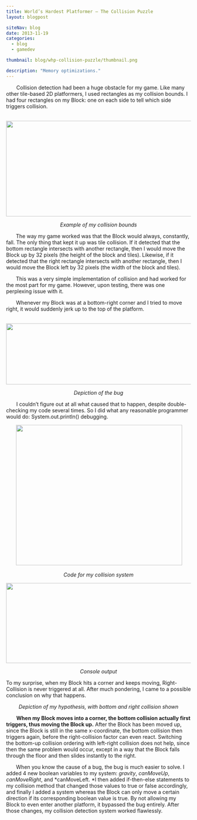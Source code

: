 ```yaml
---
title: World’s Hardest Platformer – The Collision Puzzle
layout: blogpost

siteNav: blog
date: 2013-11-19
categories:
  - blog
  - gamedev

thumbnail: blog/whp-collision-puzzle/thumbnail.png

description: "Memory optimizations."
---
```


<span style="visibility:hidden;">+++</span>Collision detection had been a huge obstacle for my game. Like many other tile-based 2D platformers, I used rectangles as my collision bounds. I had four rectangles on my Block: one on each side to tell which side triggers collision.

<p align="center">
   <img class="aligncenter" alt="" src="http://i.imgur.com/K3EcjRN.png" width="598" height="260" />
</p>

<p style="text-align:center;" align="center">
  <i>Example of my collision bounds</i>
</p>

<span style="visibility:hidden;">+++</span>The way my game worked was that the Block would always, constantly, fall. The only thing that kept it up was tile collision. If it detected that the bottom rectangle intersects with another rectangle, then I would move the Block up by 32 pixels (the height of the block and tiles). Likewise, if it detected that the right rectangle intersects with another rectangle, then I would move the Block left by 32 pixels (the width of the block and tiles).

<span style="visibility:hidden;">+++</span>This was a very simple implementation of collision and had worked for the most part for my game. However, upon testing, there was one perplexing issue with it.

<span style="visibility:hidden;">+++</span>Whenever my Block was at a bottom-right corner and I tried to move right, it would suddenly jerk up to the top of the platform.

<p align="center">
   <img class="aligncenter" alt="" src="http://i.imgur.com/YGNIHJJ.png" width="623" height="166" />
</p>

<p style="text-align:center;" align="center">
  <i>Depiction of the bug</i>
</p>

<span style="visibility:hidden;">+++</span>I couldn’t figure out at all what caused that to happen, despite double-checking my code several times. So I did what any reasonable programmer would do: System.out.println() debugging.

<p align="center">
   <img class="aligncenter" alt="" src="http://i.imgur.com/cLgKw9T.png" width="453" height="382" />
</p>

<p style="text-align:center;" align="center">
  <i>Code for my collision system</i>
</p>

<p align="center">
  <img class="aligncenter" alt="" src="http://i.imgur.com/Eg2Auqh.png" width="550" height="218" />
</p>

<p style="text-align:center;" align="center">
  <i>Console output</i>
</p>

To my surprise, when my Block hits a corner and keeps moving, Right-Collision is never triggered at all. After much pondering, I came to a possible conclusion on why that happens.

<p style="text-align:center;" align="center">
  <i>Depiction of my hypothesis, with bottom and right collision shown</i>
</p>

<span style="visibility:hidden;">+++</span>**When my Block moves into a corner, the bottom collision actually first triggers, thus moving the Block up.** After the Block has been moved up, since the Block is still in the same x-coordinate, the bottom collision then triggers again, before the right-collision factor can even react. Switching the bottom-up collision ordering with left-right collision does not help, since then the same problem would occur, except in a way that the Block falls through the floor and then slides instantly to the right.

<span style="visibility:hidden;">+++</span>When you know the cause of a bug, the bug is much easier to solve. I added 4 new boolean variables to my system: *gravity*, *canMoveUp*, *canMoveRight*, and *canMoveLeft. *I then added if-then-else statements to my collision method that changed those values to true or false accordingly, and finally I added a system whereas the Block can only move a certain direction if its corresponding boolean value is true. By not allowing my Block to even enter another platform, it bypassed the bug entirely. After those changes, my collision detection system worked flawlessly.